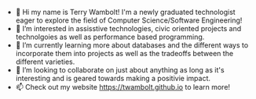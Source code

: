 - 👋 Hi my name is Terry Wambolt! I'm a newly graduated technologist eager to explore the field of Computer Science/Software Engineering!
- 👀 I’m interested in assisstive technologies, civic oriented projects and technolgoies as well as performance based programming.
- 🌱 I’m currently learning more about databases and the different ways to incorporate them into projects as well as the tradeoffs between the different varieties.
- 💞️ I’m looking to collaborate on just about anything as long as it's interesting and is geared towards making a positivie impact.
- 📫 Check out my website https://twambolt.github.io to learn more! 


<!---
twambolt/twambolt is a ✨ special ✨ repository because its `README.md` (this file) appears on your GitHub profile.
You can click the Preview link to take a look at your changes.
--->
